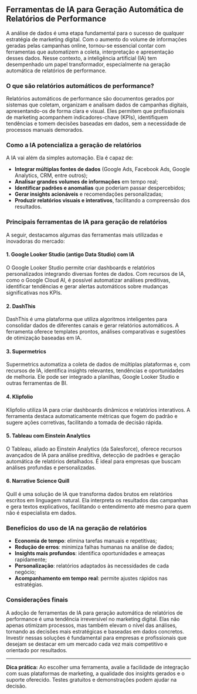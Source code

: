 ## Ferramentas de IA para Geração Automática de Relatórios de Performance

A análise de dados é uma etapa fundamental para o sucesso de qualquer estratégia de marketing digital. Com o aumento do volume de informações geradas pelas campanhas online, tornou-se essencial contar com ferramentas que automatizem a coleta, interpretação e apresentação desses dados. Nesse contexto, a inteligência artificial (IA) tem desempenhado um papel transformador, especialmente na geração automática de relatórios de performance.

### O que são relatórios automáticos de performance?

Relatórios automáticos de performance são documentos gerados por sistemas que coletam, organizam e analisam dados de campanhas digitais, apresentando-os de forma clara e visual. Eles permitem que profissionais de marketing acompanhem indicadores-chave (KPIs), identifiquem tendências e tomem decisões baseadas em dados, sem a necessidade de processos manuais demorados.

### Como a IA potencializa a geração de relatórios

A IA vai além da simples automação. Ela é capaz de:

- **Integrar múltiplas fontes de dados** (Google Ads, Facebook Ads, Google Analytics, CRM, entre outros);
- **Analisar grandes volumes de informações** em tempo real;
- **Identificar padrões e anomalias** que poderiam passar despercebidos;
- **Gerar insights acionáveis** e recomendações personalizadas;
- **Produzir relatórios visuais e interativos**, facilitando a compreensão dos resultados.

### Principais ferramentas de IA para geração de relatórios

A seguir, destacamos algumas das ferramentas mais utilizadas e inovadoras do mercado:

#### 1. **Google Looker Studio (antigo Data Studio) com IA**

O Google Looker Studio permite criar dashboards e relatórios personalizados integrando diversas fontes de dados. Com recursos de IA, como o Google Cloud AI, é possível automatizar análises preditivas, identificar tendências e gerar alertas automáticos sobre mudanças significativas nos KPIs.

#### 2. **DashThis**

DashThis é uma plataforma que utiliza algoritmos inteligentes para consolidar dados de diferentes canais e gerar relatórios automáticos. A ferramenta oferece templates prontos, análises comparativas e sugestões de otimização baseadas em IA.

#### 3. **Supermetrics**

Supermetrics automatiza a coleta de dados de múltiplas plataformas e, com recursos de IA, identifica insights relevantes, tendências e oportunidades de melhoria. Ele pode ser integrado a planilhas, Google Looker Studio e outras ferramentas de BI.

#### 4. **Klipfolio**

Klipfolio utiliza IA para criar dashboards dinâmicos e relatórios interativos. A ferramenta destaca automaticamente métricas que fogem do padrão e sugere ações corretivas, facilitando a tomada de decisão rápida.

#### 5. **Tableau com Einstein Analytics**

O Tableau, aliado ao Einstein Analytics (da Salesforce), oferece recursos avançados de IA para análise preditiva, detecção de padrões e geração automática de relatórios detalhados. É ideal para empresas que buscam análises profundas e personalizadas.

#### 6. **Narrative Science Quill**

Quill é uma solução de IA que transforma dados brutos em relatórios escritos em linguagem natural. Ela interpreta os resultados das campanhas e gera textos explicativos, facilitando o entendimento até mesmo para quem não é especialista em dados.

### Benefícios do uso de IA na geração de relatórios

- **Economia de tempo**: elimina tarefas manuais e repetitivas;
- **Redução de erros**: minimiza falhas humanas na análise de dados;
- **Insights mais profundos**: identifica oportunidades e ameaças rapidamente;
- **Personalização**: relatórios adaptados às necessidades de cada negócio;
- **Acompanhamento em tempo real**: permite ajustes rápidos nas estratégias.

### Considerações finais

A adoção de ferramentas de IA para geração automática de relatórios de performance é uma tendência irreversível no marketing digital. Elas não apenas otimizam processos, mas também elevam o nível das análises, tornando as decisões mais estratégicas e baseadas em dados concretos. Investir nessas soluções é fundamental para empresas e profissionais que desejam se destacar em um mercado cada vez mais competitivo e orientado por resultados.

---

**Dica prática:** Ao escolher uma ferramenta, avalie a facilidade de integração com suas plataformas de marketing, a qualidade dos insights gerados e o suporte oferecido. Testes gratuitos e demonstrações podem ajudar na decisão.